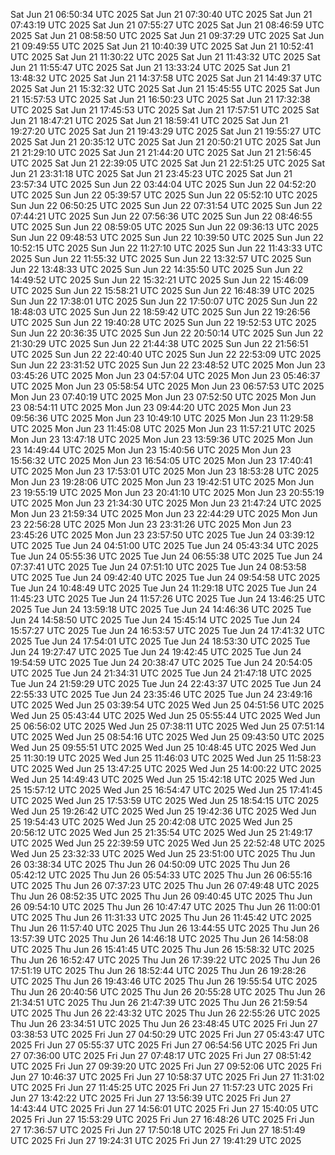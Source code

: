 
Sat Jun 21 06:50:34 UTC 2025
Sat Jun 21 07:30:40 UTC 2025
Sat Jun 21 07:43:19 UTC 2025
Sat Jun 21 07:55:27 UTC 2025
Sat Jun 21 08:46:59 UTC 2025
Sat Jun 21 08:58:50 UTC 2025
Sat Jun 21 09:37:29 UTC 2025
Sat Jun 21 09:49:55 UTC 2025
Sat Jun 21 10:40:39 UTC 2025
Sat Jun 21 10:52:41 UTC 2025
Sat Jun 21 11:30:22 UTC 2025
Sat Jun 21 11:43:32 UTC 2025
Sat Jun 21 11:55:47 UTC 2025
Sat Jun 21 13:33:24 UTC 2025
Sat Jun 21 13:48:32 UTC 2025
Sat Jun 21 14:37:58 UTC 2025
Sat Jun 21 14:49:37 UTC 2025
Sat Jun 21 15:32:32 UTC 2025
Sat Jun 21 15:45:55 UTC 2025
Sat Jun 21 15:57:53 UTC 2025
Sat Jun 21 16:50:23 UTC 2025
Sat Jun 21 17:32:38 UTC 2025
Sat Jun 21 17:45:53 UTC 2025
Sat Jun 21 17:57:51 UTC 2025
Sat Jun 21 18:47:21 UTC 2025
Sat Jun 21 18:59:41 UTC 2025
Sat Jun 21 19:27:20 UTC 2025
Sat Jun 21 19:43:29 UTC 2025
Sat Jun 21 19:55:27 UTC 2025
Sat Jun 21 20:35:12 UTC 2025
Sat Jun 21 20:50:21 UTC 2025
Sat Jun 21 21:29:10 UTC 2025
Sat Jun 21 21:44:20 UTC 2025
Sat Jun 21 21:56:45 UTC 2025
Sat Jun 21 22:39:05 UTC 2025
Sat Jun 21 22:51:25 UTC 2025
Sat Jun 21 23:31:18 UTC 2025
Sat Jun 21 23:45:23 UTC 2025
Sat Jun 21 23:57:34 UTC 2025
Sun Jun 22 03:44:04 UTC 2025
Sun Jun 22 04:52:20 UTC 2025
Sun Jun 22 05:39:57 UTC 2025
Sun Jun 22 05:52:10 UTC 2025
Sun Jun 22 06:50:25 UTC 2025
Sun Jun 22 07:31:54 UTC 2025
Sun Jun 22 07:44:21 UTC 2025
Sun Jun 22 07:56:36 UTC 2025
Sun Jun 22 08:46:55 UTC 2025
Sun Jun 22 08:59:05 UTC 2025
Sun Jun 22 09:36:13 UTC 2025
Sun Jun 22 09:48:53 UTC 2025
Sun Jun 22 10:39:50 UTC 2025
Sun Jun 22 10:52:15 UTC 2025
Sun Jun 22 11:27:10 UTC 2025
Sun Jun 22 11:43:33 UTC 2025
Sun Jun 22 11:55:32 UTC 2025
Sun Jun 22 13:32:57 UTC 2025
Sun Jun 22 13:48:33 UTC 2025
Sun Jun 22 14:35:50 UTC 2025
Sun Jun 22 14:49:52 UTC 2025
Sun Jun 22 15:32:21 UTC 2025
Sun Jun 22 15:46:09 UTC 2025
Sun Jun 22 15:58:21 UTC 2025
Sun Jun 22 16:48:39 UTC 2025
Sun Jun 22 17:38:01 UTC 2025
Sun Jun 22 17:50:07 UTC 2025
Sun Jun 22 18:48:03 UTC 2025
Sun Jun 22 18:59:42 UTC 2025
Sun Jun 22 19:26:56 UTC 2025
Sun Jun 22 19:40:28 UTC 2025
Sun Jun 22 19:52:53 UTC 2025
Sun Jun 22 20:36:35 UTC 2025
Sun Jun 22 20:50:14 UTC 2025
Sun Jun 22 21:30:29 UTC 2025
Sun Jun 22 21:44:38 UTC 2025
Sun Jun 22 21:56:51 UTC 2025
Sun Jun 22 22:40:40 UTC 2025
Sun Jun 22 22:53:09 UTC 2025
Sun Jun 22 23:31:52 UTC 2025
Sun Jun 22 23:48:52 UTC 2025
Mon Jun 23 03:45:26 UTC 2025
Mon Jun 23 04:57:04 UTC 2025
Mon Jun 23 05:46:37 UTC 2025
Mon Jun 23 05:58:54 UTC 2025
Mon Jun 23 06:57:53 UTC 2025
Mon Jun 23 07:40:19 UTC 2025
Mon Jun 23 07:52:50 UTC 2025
Mon Jun 23 08:54:11 UTC 2025
Mon Jun 23 09:44:20 UTC 2025
Mon Jun 23 09:56:36 UTC 2025
Mon Jun 23 10:49:10 UTC 2025
Mon Jun 23 11:29:58 UTC 2025
Mon Jun 23 11:45:08 UTC 2025
Mon Jun 23 11:57:21 UTC 2025
Mon Jun 23 13:47:18 UTC 2025
Mon Jun 23 13:59:36 UTC 2025
Mon Jun 23 14:49:44 UTC 2025
Mon Jun 23 15:40:56 UTC 2025
Mon Jun 23 15:56:32 UTC 2025
Mon Jun 23 16:54:05 UTC 2025
Mon Jun 23 17:40:41 UTC 2025
Mon Jun 23 17:53:01 UTC 2025
Mon Jun 23 18:53:28 UTC 2025
Mon Jun 23 19:28:06 UTC 2025
Mon Jun 23 19:42:51 UTC 2025
Mon Jun 23 19:55:19 UTC 2025
Mon Jun 23 20:41:10 UTC 2025
Mon Jun 23 20:55:19 UTC 2025
Mon Jun 23 21:34:30 UTC 2025
Mon Jun 23 21:47:24 UTC 2025
Mon Jun 23 21:59:34 UTC 2025
Mon Jun 23 22:44:29 UTC 2025
Mon Jun 23 22:56:28 UTC 2025
Mon Jun 23 23:31:26 UTC 2025
Mon Jun 23 23:45:26 UTC 2025
Mon Jun 23 23:57:50 UTC 2025
Tue Jun 24 03:39:12 UTC 2025
Tue Jun 24 04:51:00 UTC 2025
Tue Jun 24 05:43:34 UTC 2025
Tue Jun 24 05:55:36 UTC 2025
Tue Jun 24 06:55:38 UTC 2025
Tue Jun 24 07:37:41 UTC 2025
Tue Jun 24 07:51:10 UTC 2025
Tue Jun 24 08:53:58 UTC 2025
Tue Jun 24 09:42:40 UTC 2025
Tue Jun 24 09:54:58 UTC 2025
Tue Jun 24 10:48:49 UTC 2025
Tue Jun 24 11:29:18 UTC 2025
Tue Jun 24 11:45:23 UTC 2025
Tue Jun 24 11:57:26 UTC 2025
Tue Jun 24 13:46:25 UTC 2025
Tue Jun 24 13:59:18 UTC 2025
Tue Jun 24 14:46:36 UTC 2025
Tue Jun 24 14:58:50 UTC 2025
Tue Jun 24 15:45:14 UTC 2025
Tue Jun 24 15:57:27 UTC 2025
Tue Jun 24 16:53:57 UTC 2025
Tue Jun 24 17:41:32 UTC 2025
Tue Jun 24 17:54:01 UTC 2025
Tue Jun 24 18:53:30 UTC 2025
Tue Jun 24 19:27:47 UTC 2025
Tue Jun 24 19:42:45 UTC 2025
Tue Jun 24 19:54:59 UTC 2025
Tue Jun 24 20:38:47 UTC 2025
Tue Jun 24 20:54:05 UTC 2025
Tue Jun 24 21:34:31 UTC 2025
Tue Jun 24 21:47:18 UTC 2025
Tue Jun 24 21:59:29 UTC 2025
Tue Jun 24 22:43:37 UTC 2025
Tue Jun 24 22:55:33 UTC 2025
Tue Jun 24 23:35:46 UTC 2025
Tue Jun 24 23:49:16 UTC 2025
Wed Jun 25 03:39:54 UTC 2025
Wed Jun 25 04:51:56 UTC 2025
Wed Jun 25 05:43:44 UTC 2025
Wed Jun 25 05:55:44 UTC 2025
Wed Jun 25 06:56:02 UTC 2025
Wed Jun 25 07:38:11 UTC 2025
Wed Jun 25 07:51:14 UTC 2025
Wed Jun 25 08:54:16 UTC 2025
Wed Jun 25 09:43:50 UTC 2025
Wed Jun 25 09:55:51 UTC 2025
Wed Jun 25 10:48:45 UTC 2025
Wed Jun 25 11:30:19 UTC 2025
Wed Jun 25 11:46:03 UTC 2025
Wed Jun 25 11:58:23 UTC 2025
Wed Jun 25 13:47:25 UTC 2025
Wed Jun 25 14:00:22 UTC 2025
Wed Jun 25 14:49:43 UTC 2025
Wed Jun 25 15:42:18 UTC 2025
Wed Jun 25 15:57:12 UTC 2025
Wed Jun 25 16:54:47 UTC 2025
Wed Jun 25 17:41:45 UTC 2025
Wed Jun 25 17:53:59 UTC 2025
Wed Jun 25 18:54:15 UTC 2025
Wed Jun 25 19:26:42 UTC 2025
Wed Jun 25 19:42:36 UTC 2025
Wed Jun 25 19:54:43 UTC 2025
Wed Jun 25 20:42:08 UTC 2025
Wed Jun 25 20:56:12 UTC 2025
Wed Jun 25 21:35:54 UTC 2025
Wed Jun 25 21:49:17 UTC 2025
Wed Jun 25 22:39:59 UTC 2025
Wed Jun 25 22:52:48 UTC 2025
Wed Jun 25 23:32:33 UTC 2025
Wed Jun 25 23:51:00 UTC 2025
Thu Jun 26 03:38:34 UTC 2025
Thu Jun 26 04:50:09 UTC 2025
Thu Jun 26 05:42:12 UTC 2025
Thu Jun 26 05:54:33 UTC 2025
Thu Jun 26 06:55:16 UTC 2025
Thu Jun 26 07:37:23 UTC 2025
Thu Jun 26 07:49:48 UTC 2025
Thu Jun 26 08:52:35 UTC 2025
Thu Jun 26 09:40:45 UTC 2025
Thu Jun 26 09:54:10 UTC 2025
Thu Jun 26 10:47:47 UTC 2025
Thu Jun 26 11:00:01 UTC 2025
Thu Jun 26 11:31:33 UTC 2025
Thu Jun 26 11:45:42 UTC 2025
Thu Jun 26 11:57:40 UTC 2025
Thu Jun 26 13:44:55 UTC 2025
Thu Jun 26 13:57:39 UTC 2025
Thu Jun 26 14:46:18 UTC 2025
Thu Jun 26 14:58:08 UTC 2025
Thu Jun 26 15:41:45 UTC 2025
Thu Jun 26 15:58:32 UTC 2025
Thu Jun 26 16:52:47 UTC 2025
Thu Jun 26 17:39:22 UTC 2025
Thu Jun 26 17:51:19 UTC 2025
Thu Jun 26 18:52:44 UTC 2025
Thu Jun 26 19:28:26 UTC 2025
Thu Jun 26 19:43:46 UTC 2025
Thu Jun 26 19:55:54 UTC 2025
Thu Jun 26 20:40:56 UTC 2025
Thu Jun 26 20:55:28 UTC 2025
Thu Jun 26 21:34:51 UTC 2025
Thu Jun 26 21:47:39 UTC 2025
Thu Jun 26 21:59:54 UTC 2025
Thu Jun 26 22:43:32 UTC 2025
Thu Jun 26 22:55:26 UTC 2025
Thu Jun 26 23:34:51 UTC 2025
Thu Jun 26 23:48:45 UTC 2025
Fri Jun 27 03:38:53 UTC 2025
Fri Jun 27 04:50:29 UTC 2025
Fri Jun 27 05:43:47 UTC 2025
Fri Jun 27 05:55:37 UTC 2025
Fri Jun 27 06:54:56 UTC 2025
Fri Jun 27 07:36:00 UTC 2025
Fri Jun 27 07:48:17 UTC 2025
Fri Jun 27 08:51:42 UTC 2025
Fri Jun 27 09:39:20 UTC 2025
Fri Jun 27 09:52:06 UTC 2025
Fri Jun 27 10:46:37 UTC 2025
Fri Jun 27 10:58:37 UTC 2025
Fri Jun 27 11:31:02 UTC 2025
Fri Jun 27 11:45:25 UTC 2025
Fri Jun 27 11:57:23 UTC 2025
Fri Jun 27 13:42:22 UTC 2025
Fri Jun 27 13:56:39 UTC 2025
Fri Jun 27 14:43:44 UTC 2025
Fri Jun 27 14:56:01 UTC 2025
Fri Jun 27 15:40:05 UTC 2025
Fri Jun 27 15:53:29 UTC 2025
Fri Jun 27 16:48:26 UTC 2025
Fri Jun 27 17:36:57 UTC 2025
Fri Jun 27 17:50:18 UTC 2025
Fri Jun 27 18:51:49 UTC 2025
Fri Jun 27 19:24:31 UTC 2025
Fri Jun 27 19:41:29 UTC 2025
